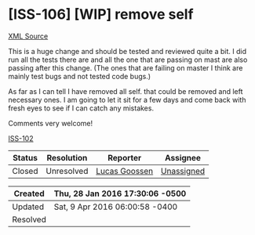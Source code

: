 # [ISS-106] [WIP] remove self

[XML Source](../xml/ISS-106.xml)
<p><p>This is a huge change and should be tested and reviewed quite a bit. I did run all the tests there are and all the one that are passing on mast are also passing after this change. (The ones that are failing on master I think are mainly test bugs and not tested code bugs.)</p>

<p>As far as I can tell I have removed all self. that could be removed and left necessary ones. I am going to let it sit for a few days and come back with fresh eyes to see if I can catch any mistakes. </p>

<p>Comments very welcome!</p>

<p><a href="http://jira.perfect.org:8080/browse/ISS-102" title="self. is everywhere" class="issue-link" data-issue-key="ISS-102">ISS-102</a></p></p>





Status|Resolution|Reporter|Assignee
------|----------|--------|--------
Closed|Unresolved|[Lucas Goossen](ludagoo)|[Unassigned]($-1)





Created|Thu, 28 Jan 2016 17:30:06 -0500
-------|--------------
Updated|Sat, 9 Apr 2016 06:00:58 -0400
Resolved|




